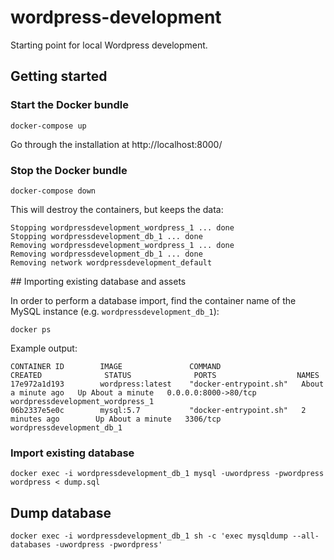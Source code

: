 # wordpress-development

Starting point for local Wordpress development.

## Getting started

### Start the Docker bundle

    docker-compose up

Go through the installation at http://localhost:8000/

### Stop the Docker bundle

    docker-compose down

This will destroy the containers, but keeps the data:

```
Stopping wordpressdevelopment_wordpress_1 ... done
Stopping wordpressdevelopment_db_1 ... done
Removing wordpressdevelopment_wordpress_1 ... done
Removing wordpressdevelopment_db_1 ... done
Removing network wordpressdevelopment_default
```

## Importing existing database and assets

In order to perform a database import, find the container name of the MySQL instance (e.g. `wordpressdevelopment_db_1`):

    docker ps

Example output:

```
CONTAINER ID        IMAGE               COMMAND                  CREATED              STATUS              PORTS                  NAMES
17e972a1d193        wordpress:latest    "docker-entrypoint.sh"   About a minute ago   Up About a minute   0.0.0.0:8000->80/tcp   wordpressdevelopment_wordpress_1
06b2337e5e0c        mysql:5.7           "docker-entrypoint.sh"   2 minutes ago        Up About a minute   3306/tcp               wordpressdevelopment_db_1
```

### Import existing database

    docker exec -i wordpressdevelopment_db_1 mysql -uwordpress -pwordpress wordpress < dump.sql

## Dump database

    docker exec -i wordpressdevelopment_db_1 sh -c 'exec mysqldump --all-databases -uwordpress -pwordpress'
